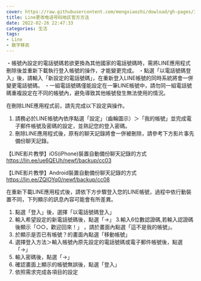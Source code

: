 ```yaml
---
cover: https://raw.githubusercontent.com/mengxiaozhi/dowload/gh-pages/369a2d38-6966-41b3-a789-b4bff8e81534.jpg
title: Line更改电话号码地区官方方法
date: 2022-02-26 22:47:33
categories: 生活
tags:
- Line
- 数字移民
---
```

・帳號內設定的電話號碼若欲更換為其他國家的電話號碼時，需將LINE應用程式刪除後並重新下載執行登入帳號的操作，才能變更完成。
・點選「以電話號碼登入」後，請輸入「新設定的電話號碼」，在重新登入LINE帳號的同時系統將會一併變更電話號碼。
・一組電話號碼僅能設定在一筆LINE帳號中，請勿同一組電話號碼重複設定在不同的帳號內，避免導致其他帳號發生無法使用的情況。

在刪除LINE應用程式前，請先完成以下設定與操作。
1. 請務必於LINE帳號內依序點選「設定」（齒輪圖示）＞「我的帳號」並完成電子郵件帳號及密碼的設定，並熟記您的登入密碼。
2. 刪除LINE應用程式後，原有的聊天記錄將會一併被刪除，請參考下方影片事先備份聊天記錄。

【LINE影片教學】iOS(iPhone)裝置自動備份聊天記錄的方式
https://lin.ee/ue6QEUh/newf/backup/cc03​

【LINE影片教學】Android裝置自動備份聊天記錄的方式
https://lin.ee/ZQlOYq0/newf/backup/cc08​

在重新下載LINE應用程式後，請依下方步驟登入您的LINE帳號，過程中依行動裝置不同，下列顯示的訊息內容可能會有所差異。​

1. 點選「登入」後，選擇「以電話號碼登入」
2. 輸入希望設定的新電話號碼後，點選「→​」
3.​ 輸入6位數認證碼,若輸入認證碼後顯示「○○，歡迎回來！」 ，請於畫面內點選「這不是我的帳號」。
4. 於顯示是否已有帳號？的畫面內點選「移動帳號」
5. 選擇登入方法＞輸入帳號內原先設定的電話號碼或電子郵件帳號後，點選「→」
6. 輸入密碼後，點選「→」
7. 確認畫面上顯示的帳號無誤後，點選「登入」
8. 依照需求完成各項目的設定 